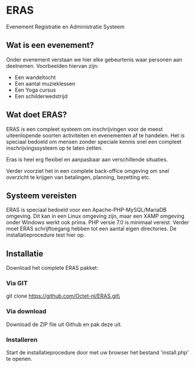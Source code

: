 # ERAS
Evenement Registratie en Administratie Systeem

## Wat is een evenement?
Onder evenement verstaan we hier elke gebeurtenis waar personen aan deelnemen.
Voorbeelden hiervan zijn:
- Een wandeltocht
- Een aantal muzieklessen
- Een Yoga cursus
- Een schilderwedstrijd

## Wat doet ERAS?
ERAS is een compleet systeem om inschrijvingen voor de meest uiteenlopende soorten activiteiten en evenementen af te handelen.
Het is speciaal bedoeld om mensen zonder speciale kennis snel een compleet inschrijvingssysteem op te laten zetten.

Eras is heel erg flexibel en aanpasbaar aan verschillende situaties. 

Verder voorziet het in een complete back-office omgeving om snel overzicht te krijgen van betalingen, planning, bezetting etc.

## Systeem vereisten
ERAS is speciaal bedoeld voor een Apache-PHP-MySQL/MariaDB omgeving. Dit kan in een Linux omgeving zijn, maar een XAMP omgeving onder
Windows werkt ook prima.
PHP versie 7.0 is minimaal vereist. Verder moet ERAS schrijftoegang hebben tot een aantal eigen directories. De installatieprocedure test hier op.

## Installatie
Download het complete ERAS pakket:

### Via GIT
git clone https://github.com/Octet-nl/ERAS.git\

### Via download
Download de ZIP file uit Github en pak deze uit.

### Installeren
Start de installatieprocedure door met uw browser het bestand 'install.php' te openen.
